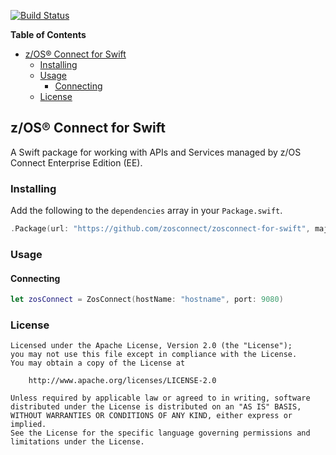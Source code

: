 [![Build Status](https://travis-ci.org/zosconnect/zosconnect-for-swift.svg?branch=master)](https://travis-ci.org/zosconnect/zosconnect-for-swift)

<!-- START doctoc generated TOC please keep comment here to allow auto update -->
<!-- DON'T EDIT THIS SECTION, INSTEAD RE-RUN doctoc TO UPDATE -->
**Table of Contents**

- [z/OS&reg; Connect for Swift](#zos&reg-connect-for-swift)
  - [Installing](#installing)
  - [Usage](#usage)
    - [Connecting](#connecting)
  - [License](#license)

<!-- END doctoc generated TOC please keep comment here to allow auto update -->

## z/OS&reg; Connect for Swift

A Swift package for working with APIs and Services managed by z/OS Connect Enterprise Edition (EE).

### Installing

Add the following to the `dependencies` array in your `Package.swift`.

```swift
.Package(url: "https://github.com/zosconnect/zosconnect-for-swift", majorVersion: 0, minor: 3)
```

### Usage

#### Connecting

```swift
let zosConnect = ZosConnect(hostName: "hostname", port: 9080)
```

### License

```
Licensed under the Apache License, Version 2.0 (the "License");
you may not use this file except in compliance with the License.
You may obtain a copy of the License at

    http://www.apache.org/licenses/LICENSE-2.0

Unless required by applicable law or agreed to in writing, software
distributed under the License is distributed on an "AS IS" BASIS,
WITHOUT WARRANTIES OR CONDITIONS OF ANY KIND, either express or implied.
See the License for the specific language governing permissions and
limitations under the License.
```

